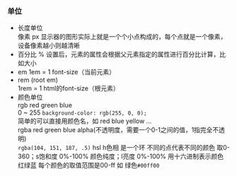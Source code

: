 ### 单位  
- 长度单位  
  像素 px
  显示器的图形实际上就是一个个小点构成的，每个点就是一个像素，设备像素越小则越清晰
- 百分比
  %
  设置后，元素的属性会根据父元素指定的属性进行百分比计算，比如大小
- em
  1em = 1 font-size（当前元素）
- rem (root em)  
  1rem =  1 html的font-size（根元素）
- 颜色单位  
  rgb red green blue  
  0 ~ 255 `background-color: rgb(255, 0, 0);`  
  简单的可以直接用颜色名，如 red blue yellow ...  
  rgba red green blue alpha(不透明度，需要一个0-1之间的值，1指完全不透明)  
  `rgba(104, 151, 187, .5)`
  hsl h色相 是一个环 不同的点代表不同的颜色 取0-360；s饱和度 0%-100% 颜色纯度；l亮度 0%-100%
  用十六进制表示颜色 红绿蓝 每个颜色的取值范围是00-ff
  如 绿色`#00ff00`  
